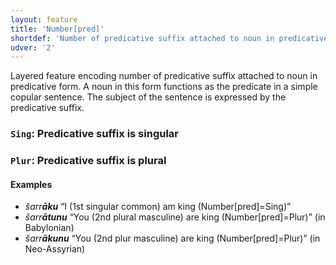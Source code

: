 ```yaml
---
layout: feature
title: 'Number[pred]'
shortdef: 'Number of predicative suffix attached to noun in predicative form'
udver: '2'
---
```


Layered feature encoding number of predicative suffix attached to noun in predicative form. A noun in this form functions as the predicate in a simple copular sentence. The subject of the sentence is expressed by the predicative suffix.  

### <a name="Sing">`Sing`</a>: Predicative suffix is singular
### <a name="Plur">`Plur`</a>: Predicative suffix is plural


#### Examples
* _šarr<b>āku</b>_ “I (1st singular common) am king (Number[pred]=Sing)”
* _šarr<b>ātunu</b>_ “You (2nd plural masculine) are king (Number[pred]=Plur)” (in Babylonian)
* _šarr<b>ākunu</b>_ “You (2nd plur masculine) are king (Number[pred]=Plur)” (in Neo-Assyrian)

